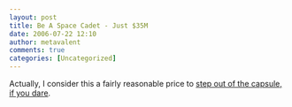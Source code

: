 ```yaml
---
layout: post
title: Be A Space Cadet - Just $35M
date: 2006-07-22 12:10
author: metavalent
comments: true
categories: [Uncategorized]
---
```

Actually, I consider this a fairly reasonable price to <a href="http://news.yahoo.com/s/ap/spacewalk_for_sale">step out of the capsule, if you dare</a>.
